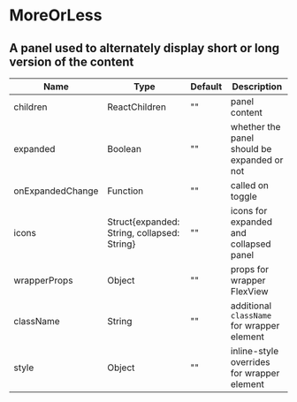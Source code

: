 # MoreOrLess

## A panel used to alternately display short or long version of the content

|Name|Type|Default|Description|
|----|----|-------|-----------|
| children | ReactChildren | "" | panel content |
| expanded | Boolean | "" | whether the panel should be expanded or not |
| onExpandedChange | Function | "" | called on toggle |
| icons | Struct{expanded: String, collapsed: String} | "" | icons for expanded and collapsed panel |
| wrapperProps | Object | "" | props for wrapper FlexView |
| className | String | "" | additional `className` for wrapper element |
| style | Object | "" | inline-style overrides for wrapper element |